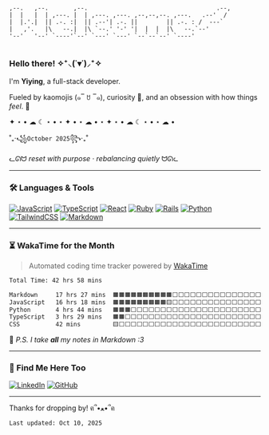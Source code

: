<!-- ASCII header for fun! -->
<!-- URL: http://patorjk.com/software/taag/ -->
```
                                                               
,--.   ,--.       ,--.                                    .--, 
|  |   |  | ,---. |  | ,---. ,---. ,--,--,--. ,---.   .--'  /  
|  |.'.|  || .-. :|  || .--'| .-. ||        || .-. : /  ---`   
|   ,'.   |\   --.|  |\ `--.' '-' '|  |  |  |\   --.`--'       
'--'   '--' `----'`--' `---' `---' `--`--`--' `----'           
                                                               
```
### Hello there! ✧⁺⸜(˙▾˙)⸝⁺✧

I'm **Yiying**, a full-stack developer. 

Fueled by kaomojis (๑‾ ꇴ ‾๑), curiosity 👀, and an obsession with how things _feel_. 🎃

✦ ⋆ • ☁︎ ☾ ⋆ • ⋆ ✦ • ⋆ ☁︎ • ⋆ ✦ ⋆ • ☁︎ ☾ ⋆ • ⋆ ☁︎ • 

˚₊‧꧁`October 2025`꧂‧₊˚

ᓚᘏᗢ _reset with purpose · rebalancing quietly_ ᗢᘏᓚ

<!--⌘ grooming [lc-spellbook](https://github.com/yjie10/lc-spellbook) and [inkveil-editor](https://github.com/yjie10/inkveil-editor). Update [mofulab8210](https://mofulab8210.com/) from time to time.-->


---


### 🛠 Languages & Tools

[![JavaScript](https://img.shields.io/badge/JavaScript-F7DF1E?style=flat&logo=javascript&logoColor=black)]()
[![TypeScript](https://img.shields.io/badge/TypeScript-3178C6?style=flat&logo=typescript&logoColor=white)]()
[![React](https://img.shields.io/badge/React-20232A?style=flat&logo=react&logoColor=61DAFB)]()
[![Ruby](https://img.shields.io/badge/Ruby-red?style=flat&logo=ruby&logoColor=white)]()
[![Rails](https://img.shields.io/badge/Rails-cc0000?style=flat&logo=rubyonrails&logoColor=white)]()
[![Python](https://img.shields.io/badge/Python-3776AB?style=flat&logo=python&logoColor=white)]()
[![TailwindCSS](https://img.shields.io/badge/TailwindCSS-06B6D4?style=flat&logo=tailwindcss&logoColor=white)]()
[![Markdown](https://img.shields.io/badge/Markdown-000000?style=flat&logo=markdown&logoColor=white)]()


---


### ⏳ WakaTime for the Month

> Automated coding time tracker powered by [WakaTime](https://wakatime.com)

<!--START_SECTION:waka-->

```txt
Total Time: 42 hrs 58 mins

Markdown     17 hrs 27 mins  🟧🟧🟧🟧🟧🟧🟧🟧🟧🟧⬜⬜⬜⬜⬜⬜⬜⬜⬜⬜⬜⬜⬜⬜⬜   40.54 %
JavaScript   16 hrs 18 mins  🟧🟧🟧🟧🟧🟧🟧🟧🟧🟨⬜⬜⬜⬜⬜⬜⬜⬜⬜⬜⬜⬜⬜⬜⬜   37.87 %
Python       4 hrs 44 mins   🟧🟧🟧⬜⬜⬜⬜⬜⬜⬜⬜⬜⬜⬜⬜⬜⬜⬜⬜⬜⬜⬜⬜⬜⬜   11.00 %
TypeScript   3 hrs 29 mins   🟧🟧⬜⬜⬜⬜⬜⬜⬜⬜⬜⬜⬜⬜⬜⬜⬜⬜⬜⬜⬜⬜⬜⬜⬜   08.12 %
CSS          42 mins         🟨⬜⬜⬜⬜⬜⬜⬜⬜⬜⬜⬜⬜⬜⬜⬜⬜⬜⬜⬜⬜⬜⬜⬜⬜   01.66 %
```

<!--END_SECTION:waka-->

💬 _P.S. I take **all** my notes in Markdown :3_


---


### 🐾 Find Me Here Too

[![LinkedIn](https://img.shields.io/badge/LinkedIn-0A66C2?style=flat&logo=linkedin&logoColor=white)](https://www.linkedin.com/in/yjie28)
[![GitHub](https://img.shields.io/badge/GitHub-181717?style=flat&logo=github&logoColor=white)](https://github.com/yjie28 "Old GitHub – some archived projects from before 2022")


---


Thanks for dropping by! ฅ՞•ﻌ•՞ฅ

`Last updated: Oct 10, 2025`
